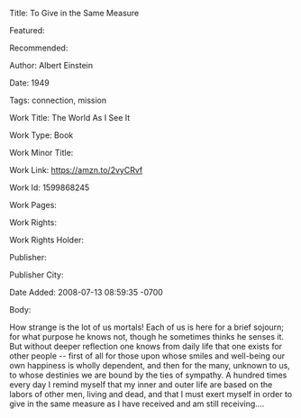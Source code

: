 Title: To Give in the Same Measure

Featured: 

Recommended: 

Author: Albert Einstein

Date: 1949

Tags: connection, mission

Work Title: The World As I See It

Work Type: Book

Work Minor Title:  

Work Link: https://amzn.to/2vyCRvf

Work Id:  1599868245

Work Pages:  

Work Rights:  

Work Rights Holder:  

Publisher:  

Publisher City:  

Date Added: 2008-07-13 08:59:35 -0700

Body:

How strange is the lot of us mortals! Each of us is here for a brief sojourn; for what purpose he knows not, though he sometimes thinks he senses it. But without deeper reflection one knows from daily life that one exists for other people -- first of all for those upon whose smiles and well-being our own happiness is wholly dependent, and then for the many, unknown to us, to whose destinies we are bound by the ties of sympathy. A hundred times every day I remind myself that my inner and outer life are based on the labors of other men, living and dead, and that I must exert myself in order to give in the same measure as I have received and am still receiving....


